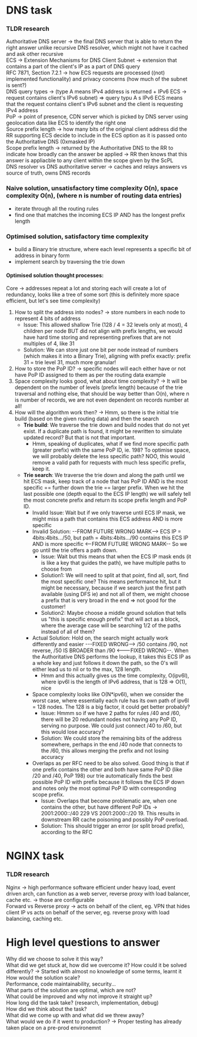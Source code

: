 # DNS task

### TLDR research

Authoritative DNS server -> the final DNS server that is able to return the right answer unlike recursive DNS resolver, which might not have it cached and ask other recursive <br>
ECS -> Extension Mechanisms for DNS Client Subnet -> extension that contains a part of the client's IP as a part of DNS query <br>
RFC 7871, Section 7.2.1 -> how ECS requests are processed ((not) implemented functionality) and privacy concerns (how much of the subnet is sent?) <br>
DNS query types -> (type A means IPv4 address is returned + IPv6 ECS -> request contains client's IPv6 subnet) => query typu A s IPv6 ECS means that the request contains client's IPv6 subnet and the client is requesting IPv4 address <br>
PoP -> point of presence, CDN server which is picked by DNS server using geolocation data like ECS to identify the right one <br>
Source prefix length -> how many bits of the original client address did the RR supporting ECS decide to include in the ECS option as it is passed onto the Authoritative DNS (0xmasked IP) <br>
Scope prefix length -> returned by the Authoritative DNS to the RR to indicate how broadly can the answer be applied -> RR then knows that this answer is appliacble to any client within the scope given by the ScPL <br>
DNS resolver vs DNS authoritative server -> caches and relays answers vs source of truth, owns DNS records <br>

### Naive solution, unsatisfactory time complexity O(n), space complexity O(n), (where n is number of routing data entries)
- iterate through all the routing rules
- find one that matches the incoming ECS IP AND has the longest prefix length

### Optimised solution, satisfactory time complexity
- build a Binary trie structure, where each level represents a specific bit of address in binary form
- implement search by traversing the trie down

#### Optimised solution thought processes:
Core -> addresses repeat a lot and storing each will create a lot of redundancy, looks like a tree of some sort (this is definitely more space efficient, but let's see time complexity)

1. How to split the address into nodes? -> store numbers in each node to represent 4 bits of address
   - Issue: This allowed shallow Trie (128 / 4 = 32 levels only at most), 4 children per node BUT did not align with prefix lengths, we would have hard time storing and representing prefixes that are not multiples of 4, like 31
   - Solution: We can store just one bit per node instead of numbers (which makes it into a Binary Trie), aligning with prefix exactly: prefix 31 = trie level 31, much more granular!
2. How to store the PoP ID? -> specific nodes will each either have or not have PoP ID assigned to them as per the routing data example
3. Space complexity looks good, what about time complexity? -> It will be dependent on the number of levels (prefix length) because of the trie traversal and nothing else, that should be way better than O(n), where n is number of records, we are not even dependent on records number at all!
4. How will the algorithm work then? -> Hmm, so there is the initial trie build (based on the given routing data) and then the search
   - **Trie build**: We traverse the trie down and build nodes that do not yet exist. If a duplicate path is found, it might be rewritten to simulate updated record? But that is not that important.
     - Hmm, speaking of duplicates, what if we find more specific path (greater prefix) with the same PoP ID, ie. 198? To optimise space, we will probably delete the less specific path? NOO, this would remove a valid path for requests with much less specific prefix, keep it.
   - **Trie search**: We traverse the trie down and along the path until we hit ECS mask, keep track of a node that has PoP ID AND is the most specific == further down the trie == larger prefix. When we hit the last possible one (depth equal to the ECS IP length) we will safely tell the most concrete prefix and return its scope prefix length and PoP ID.
     - Invalid Issue: Wait but if we only traverse until ECS IP mask, we might miss a path that contains this ECS address AND is more specific
     - Invalid Solution: --FROM FUTURE WRONG MARK--> ECS IP = 4bits:4bits.../50, but path = 4bits:4bits.../90 contains this ECS IP AND is more specific <--FROM FUTURE WRONG MARK-- So we go until the trie offers a path down.
       - Issue: Wait but this means that when the ECS IP mask ends (it is like a key that guides the path), we have multiple paths to choose from
       - Solution1: We will need to split at that point, find all, sort, find the most specific one? This means performance hit, but it might be necessary, because if we search just the first path available (using DFS ie) and not all of them, we might choose a prefix that is very broad in the end => not good for the customer!
       - Solution2: Maybe choose a middle ground solution that tells us "this is specific enough prefix" that will act as a block, where the average case will be searching 1/2 of the paths instead of all of them?
     - Actual Solution: Hold on, the search might actually work differently and easier ---FIXED WRONG--> /50 contains /90, not reverse, /50 IS BROADER than /90 <---FIXED WRONG--. When the Authoritative DNS performs the lookup, it takes this ECS IP as a whole key and just follows it down the path, so the 0's will either lead us to nil or to the max, 128 length. 
       - Hmm and this actually gives us the time complexity, O(ipv6l), where ipv6l is the length of IPv6 address, that is 128 => O(1), nice
     - Space complexity looks like O(N*ipv6l), when we consider the worst case, where essentially each rule has its own path of ipv6l = 128 nodes. The 128 is a big factor, it could get better probably?
       - Issue: Hmmm so if we have 2 paths for rules /40 and /60, there will be 20 redundant nodes not having any PoP ID, serving no purpose. We could just connect /40 to /60, but this would lose accuracy?
       - Solution: We could store the remaining bits of the address somewhere, perhaps in the end /40 node that connects to the /60, this allows merging the prefix and not losing accuracy
     - Overlaps as per RFC need to be also solved. Good thing is that if one prefix contains the other and both have same PoP ID (like /20 and /40, PoP 198) our trie automatically finds the best possible PoP ID with prefix because it follows the ECS IP down and notes only the most optimal PoP ID with corresponding scope prefix.
       - Issue: Overlaps that become problematic are, when one contains the other, but have different PoP IDs -> 2001:2000::/40 229 VS 2001:2000::/20 19. This results in downstream RR cache poisoning and possibly PoP overload.
       - Solution: This should trigger an error (or split broad prefix), according to the RFC




# NGINX task

### TLDR research

Nginx -> high performance software efficient under heavy load, event driven arch, can function as a web server, reverse proxy with load balancer, cache etc. -> those are configurable<br>
Forward vs Reverse proxy -> acts on behalf of the client, eg. VPN that hides client IP vs acts on behalf of the server, eg. reverse proxy with load balancing, caching etc.<br>

# High level questions to answer

Why did we choose to solve it this way?<br>
What did we get stuck at, how did we overcome it? How could it be solved differently? -> Started with almost no knowledge of some terms, learnt it <br>
How would the solution scale?<br>
Performance, code maintainability, security...<br>
What parts of the solution are optimal, which are not?<br>
What could be improved and why not improve it straight up?<br>
How long did the task take? (research, implementation, debug)<br>
How did we think about the task?<br>
What did we come up with and what did we threw away?<br>
What would we do if it went to production? -> Proper testing has already taken place on a pre-prod environemnt<br>